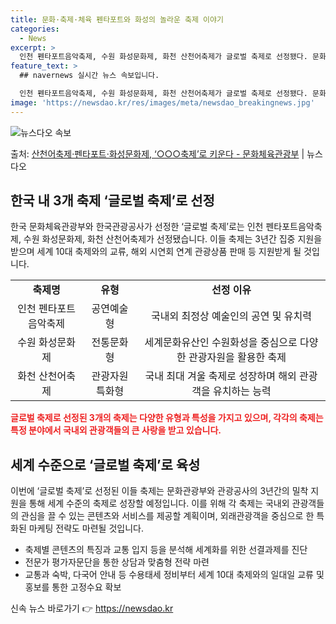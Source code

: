 ```yaml
---
title: 문화·축제·체육 펜타포트와 화성의 놀라운 축제 이야기
categories:
  - News
excerpt: >
  인천 펜타포트음악축제, 수원 화성문화제, 화천 산천어축제가 글로벌 축제로 선정됐다. 문화체육관광부와 한국관광…
feature_text: >
  ## navernews 실시간 뉴스 속보입니다.

  인천 펜타포트음악축제, 수원 화성문화제, 화천 산천어축제가 글로벌 축제로 선정됐다. 문화체육관광부와 한국관광…
image: 'https://newsdao.kr/res/images/meta/newsdao_breakingnews.jpg'
---
```


![뉴스다오 속보](https://newsdao.kr/res/images/meta/newsdao_breakingnews.jpg)

<p>출처: <a href="https://newsdao.kr/3345" rel="dofollow">산천어축제·펜타포트·화성문화제, ‘○○○축제’로 키운다 - 문화체육관광부</a> | 뉴스다오</p>

<h2 data-ke-size="size26">한국 내 3개 축제 ‘글로벌 축제’로 선정</h2>
<p data-ke-size="size16">한국 문화체육관광부와 한국관광공사가 선정한 ‘글로벌 축제’로는 인천 펜타포트음악축제, 수원 화성문화제, 화천 산천어축제가 선정됐습니다. 이들 축제는 3년간 집중 지원을 받으며 세계 10대 축제와의 교류, 해외 시연회 연계 관광상품 판매 등 지원받게 될 것입니다.</p>

<table>
    <tbody>
        <tr>
            <td style="text-align: center; height: 17px;"><b>축제명</b></td>
            <td style="text-align: center; height: 17px;"><b>유형</b></td>
            <td style="text-align: center; height: 17px;"><b>선정 이유</b></td>
        </tr>
        <tr>
            <td style="text-align: center; height: 17px;">인천 펜타포트음악축제</td>
            <td style="text-align: center; height: 17px;">공연예술형</td>
            <td style="text-align: center; height: 17px;">국내외 최정상 예술인의 공연 및 유치력</td>
        </tr>
        <tr>
            <td style="text-align: center; height: 17px;">수원 화성문화제</td>
            <td style="text-align: center; height: 17px;">전통문화형</td>
            <td style="text-align: center; height: 17px;">세계문화유산인 수원화성을 중심으로 다양한 관광자원을 활용한 축제</td>
        </tr>
        <tr>
            <td style="text-align: center; height: 17px;">화천 산천어축제</td>
            <td style="text-align: center; height: 17px;">관광자원 특화형</td>
            <td style="text-align: center; height: 17px;">국내 최대 겨울 축제로 성장하며 해외 관광객을 유치하는 능력</td>
        </tr>
    </tbody>
</table>

<b><span style="color: #ee2323;">글로벌 축제로 선정된 3개의 축제는 다양한 유형과 특성을 가지고 있으며, 각각의 축제는 특정 분야에서 국내외 관광객들의 큰 사랑을 받고 있습니다.</span></b>

<h2 data-ke-size="size26">세계 수준으로 ‘글로벌 축제’로 육성</h2>
<p data-ke-size="size16">이번에 ‘글로벌 축제’로 선정된 이들 축제는 문화관광부와 관광공사의 3년간의 밀착 지원을 통해 세계 수준의 축제로 성장할 예정입니다. 이를 위해 각 축제는 국내외 관광객들의 관심을 끌 수 있는 콘텐츠와 서비스를 제공할 계획이며, 외래관광객을 중심으로 한 특화된 마케팅 전략도 마련될 것입니다.</p>

<ul>
    <li>축제별 콘텐츠의 특징과 교통 입지 등을 분석해 세계화를 위한 선결과제를 진단</li>
    <li>전문가 평가자문단을 통한 상담과 맞춤형 전략 마련</li>
    <li>교통과 숙박, 다국어 안내 등 수용태세 정비부터 세계 10대 축제와의 일대일 교류 및 홍보를 통한 고정수요 확보</li>
</ul> 

신속 뉴스 바로가기 👉 <a href="https://newsdao.kr" rel="dofollow">https://newsdao.kr</a>


